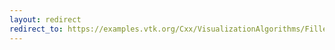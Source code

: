 ```yaml
---
layout: redirect
redirect_to: https://examples.vtk.org/Cxx/VisualizationAlgorithms/FilledContours/
---
```

